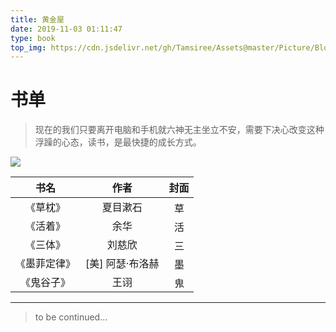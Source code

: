 ```yaml
---
title: 黄金屋
date: 2019-11-03 01:11:47
type: book
top_img: https://cdn.jsdelivr.net/gh/Tamsiree/Assets@master/Picture/Blog/Cover/wallhavenvmp3pl.jpg
---
```


# 书单

> 现在的我们只要离开电脑和手机就六神无主坐立不安，需要下决心改变这种浮躁的心态，读书，是最快捷的成长方式。

![](http://5b0988e595225.cdn.sohucs.com/images/20170827/9d083b9299234c5c8df365f7139932ec.gif)

|书名|作者|封面|
| :---: | :---: | :---: |
|《草枕》|夏目漱石|<img src="https://cdn.jsdelivr.net/gh/Tamsiree/Assets@master/Picture/Blog/Book/sadcaozhencyqwan.jpg" height="20" width="15" alt="草枕 - 夏目漱石" title="草枕 - 夏目漱石" >|
|《活着》|余华|<img src="https://cdn.jsdelivr.net/gh/Tamsiree/Assets@master/Picture/Blog/Book/scyqwoainidfsad.jpeg" height="20" width="15" alt="活着 - 余华" title="活着 - 余华" >|
|《三体》|刘慈欣|<img src="https://cdn.jsdelivr.net/gh/Tamsiree/Assets@master/Picture/Blog/Book/santikchenyuqianwoainidsahjlsa.jpeg" height="20" width="15" alt="三体 - 刘慈欣" title="三体 - 刘慈欣" >|
|《墨菲定律》|[美] 阿瑟·布洛赫|<img src="https://cdn.jsdelivr.net/gh/Tamsiree/Assets@master/Picture/Blog/Book/s8958835.jpg" height="20" width="15" alt="墨菲定律 - [美] 阿瑟·布洛赫" title="墨菲定律 - [美] 阿瑟·布洛赫" >|
|《鬼谷子》|王诩|<img src="https://cdn.jsdelivr.net/gh/Tamsiree/Assets@master/Picture/Blog/Book/20191229200936.png" height="20" width="15" alt="鬼谷子 - 王诩" title="鬼谷子 - 王诩" >|

---
> to be continued...